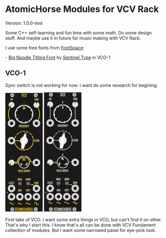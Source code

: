 # AtomicHorse Modules for VCV Rack
Version: 1.0.0-test

Some C++ self-learning and fun time with some math. Do some design stuff. And maybe use it in future for music making with VCV Rack.

I use some free fonts from [FontSpace](https://www.fontspace.com/commercial-fonts):

\- [Big Noodle Titling Font](https://www.fontspace.com/big-noodle-titling-font-f35093) by [Sentinel Type](https://www.fontspace.com/sentinel-type) in VCO-1
## VCO-1

Sync switch is not working for now. I want do some research for begining.

![VCO-1](/pics/vco-1.png "Third version of visual design") ![VCO-1](/pics/vco-1-v2.png "Second version of visual design")

First take of VCO. I want some extra things in VCO, but can't find it on other. That's why I start this. I know that's all can be done with VCV Fundament collection of modules. But I want some narrowed panel for eye-pick look.  
